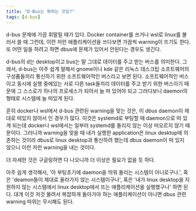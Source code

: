 ```yaml
---
title: "D-Bus는 뭐하는 것임?"
tags: [d-bus]
---
```


d-bus 문제에 가끔 휘말릴 때가 있다. Docker container를 쓰거나 wsl로 linux를 불러서 쓸 때 그런데, 이런 저런 애플리케이션을 쓰다보면 가끔씩 warning이 뜨기도 한다. 또 어떤 일을 하려고 하면 dbus에 문제가 있어서 안된다는 경우도 생긴다.

d-bus의 d는 desktop이고 bus는 말 그대로 데이터를 주고 받는 버스를 의미한다. 그래서, d-bus는 아주 쉽게 말해서 gnome이나 kde 같은 리눅스 데스크탑 소프트웨어의 구성품들끼리 통신하기 위한 소프트웨어적인 버스라고 보면 된다. 소프트웨어적인 버스이고 동시에 실행 중에있는 서로 다른 task들끼리 데이터를 주고 받기 위한 버스이기 때문에 그 스스로가 하나의 프로세스가 되어서 늘 떠 있어야 되고 그러다보니 daemon의 형태로 시스템에 늘 떠있게 된다.

흔히 docker나 wsl에서 d-bus 관련된 warning을 맞는 것은, 이 dbus daemon이 제대로 떠있지 않아서 인 경우가 많다. 이것은 systemd로 부팅할 때 daemon으로 떠 있게 되는데 docker나 wsl에서는 일부러 systemd를 돌리지 않는 이상 떠오르지 않기 때문이다. 그러니까 warning을 맞을 때 내가 실행한 application은 linux desktop에 의존하는 것이라 dbus로 linux desktop과 통신하려 했는데 dbus daemon이 떠 있지 않으니 이런 저런 warning을 내는 것이다.

더 자세한 것은 구글링하면 다 나오니까 더 이상은 필요가 없을 듯 하다. 

아주 쉽게 생각해서, '아 부팅초기에 daemon을 띄워 돌리는 시스템이 아니로구나.', 혹은 'deamon들이 제대로 올라가지 않는 시스템이구나', 혹은 '내가 linux desktop을 지원하지 않는 시스템에서 linux desktop에서 뜨는 애플리케이션을 실행했구나' 하면 된다. 대개 이것 저것 물려서 복잡하게 돌아가야 하는 애플리케이션이 아니면 dbus 관련 warning 따위는 무시해도 된다. 
